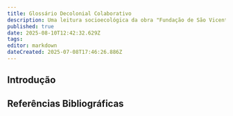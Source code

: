 ```yaml
---
title: Glossário Decolonial Colaborativo
description: Uma leitura socioecológica da obra "Fundação de São Vicente" em 2025
published: true
date: 2025-08-10T12:42:32.629Z
tags: 
editor: markdown
dateCreated: 2025-07-08T17:46:26.886Z
---
```


## **Introdução**



## Referências Bibliográficas






